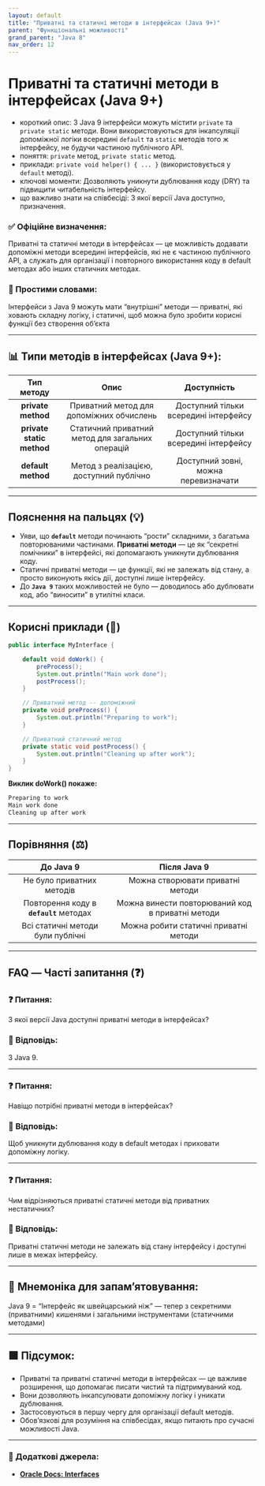 ```yaml
---
layout: default
title: "Приватні та статичні методи в інтерфейсах (Java 9+)"
parent: "Функціональні можливості"
grand_parent: "Java 8"
nav_order: 12
---
```


# Приватні та статичні методи в інтерфейсах (Java 9+)

* короткий опис: З Java 9 інтерфейси можуть містити `private` та `private static` методи. Вони використовуються для інкапсуляції допоміжної логіки всередині `default` та `static` методів того ж інтерфейсу, не будучи частиною публічного API.
* поняття: `private` метод, `private static` метод.
* приклади: `private void helper() { ... }` (використовується у `default` методі).
* ключові моменти: Дозволяють уникнути дублювання коду (DRY) та підвищити читабельність інтерфейсу.
* що важливо знати на співбесіді: З якої версії Java доступно, призначення.

### **✅ Офіційне визначення:**

Приватні та статичні методи в інтерфейсах — це можливість додавати допоміжні методи всередині інтерфейсів, які не є частиною публічного API, а служать для організації і повторного використання коду в default методах або інших статичних методах.

### **🧠 Простими словами:**

Інтерфейси з Java 9 можуть мати “внутрішні” методи — приватні, які ховають складну логіку, і статичні, щоб можна було зробити корисні функції без створення об’єкта

---

## 📊 **Типи методів в інтерфейсах (Java 9+):**

|        Тип методу         |                       Опис                       |              Доступність              |
|:-------------------------:|:------------------------------------------------:|:-------------------------------------:|
|    **private method**     |     Приватний метод для допоміжних обчислень     | Доступний тільки всередині інтерфейсу |
| **private static method** | Статичний приватний метод для загальних операцій | Доступний тільки всередині інтерфейсу |
|    **default method**     |     Метод з реалізацією, доступний публічно      | Доступний зовні, можна перевизначати  |

---

## **Пояснення на пальцях (💡)**

* Уяви, що **`default`** методи починають “рости” складними, з багатьма повторюваними частинами. **Приватні методи** — це як “секретні помічники” в інтерфейсі, які допомагають уникнути дублювання коду.
* Статичні приватні методи — це функції, які не залежать від стану, а просто виконують якісь дії, доступні лише інтерфейсу.
* До **`Java 9`** таких можливостей не було — доводилось або дублювати код, або “виносити” в утилітні класи.

---

## **Корисні приклади (🧪)**

```java
public interface MyInterface {

    default void doWork() {
        preProcess();
        System.out.println("Main work done");
        postProcess();
    }

    // Приватний метод -- допоміжний
    private void preProcess() {
        System.out.println("Preparing to work");
    }

    // Приватний статичний метод
    private static void postProcess() {
        System.out.println("Cleaning up after work");
    }
}
```

**Виклик doWork() покаже:**

```java
Preparing to work  
Main work done  
Cleaning up after work  
```

---

## **Порівняння (⚖️)**

|                До Java 9                |                   Після Java 9                   |
|:---------------------------------------:|:------------------------------------------------:|
|        Не було приватних методів        |         Можна створювати приватні методи         |
| Повторення коду в **`default`** методах | Можна винести повторюваний код в приватні методи |
|    Всі статичні методи були публічні    |      Можна робити статичні приватні методи       |

---

## **FAQ — Часті запитання (❓)**

### **❓ Питання:**

 З якої версії Java доступні приватні методи в інтерфейсах?

### **💬 Відповідь:**

 З Java 9\.

---

### **❓ Питання:**

 Навіщо потрібні приватні методи в інтерфейсах?

### **💬 Відповідь:**

 Щоб уникнути дублювання коду в default методах і приховати допоміжну логіку.

---

### **❓ Питання:**

 Чим відрізняються приватні статичні методи від приватних нестатичних?

### **💬 Відповідь:**

 Приватні статичні методи не залежать від стану інтерфейсу і доступні лише в межах інтерфейсу.

---

## **🧠 Мнемоніка для запам’ятовування:**

Java 9 \= “Інтерфейс як швейцарський ніж” — тепер з секретними (приватними) кишенями і загальними інструментами (статичними методами)

---

## **🟩 Підсумок:**

* Приватні та приватні статичні методи в інтерфейсах — це важливе розширення, що допомагає писати чистий та підтримуваний код.
* Вони дозволяють інкапсулювати допоміжну логіку і уникати дублювання.
* Застосовуються в першу чергу для організації default методів.
* Обов’язкові для розуміння на співбесідах, якщо питають про сучасні можливості Java.

---

### **🔗 Додаткові джерела:**

* [**Oracle Docs: Interfaces**](https://docs.oracle.com/javase/tutorial/java/IandI/defaultmethods.html)
